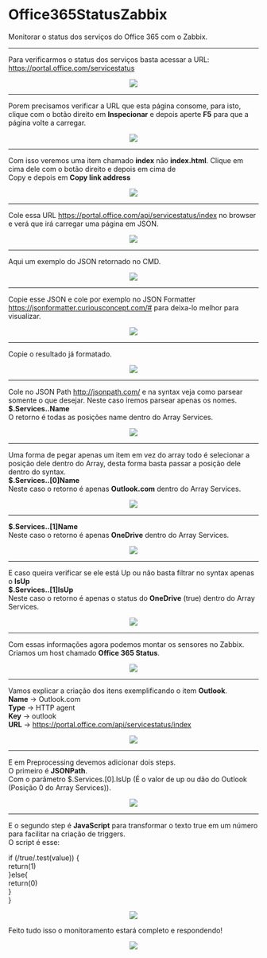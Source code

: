 # Office365StatusZabbix
Monitorar o status dos serviços do Office 365 com o Zabbix.

<hr size="10" width="100%">

Para verificarmos o status dos serviços basta acessar a URL: https://portal.office.com/servicestatus

<p align="center">
	<img src="src/images/Office365StatusZabbix1.0.png">
</p>

<hr size="10" width="100%">

Porem precisamos verificar a URL que esta página consome, para isto, clique com o botão direito em <b>Inspecionar</b> e depois aperte <b>F5</b> para que a página volte a carregar.


<p align="center">
	<img src="src/images/Office365StatusZabbix1.1.png">
</p>

<hr size="10" width="100%">

Com isso veremos uma item chamado <b>index</b> não <b>index.html</b>.
Clique em cima dele com o botão direito e depois em cima de <br>Copy</b> e depois em <b>Copy link address</b>


<p align="center">
	<img src="src/images/Office365StatusZabbix1.2.png">
</p>

<hr size="10" width="100%">

Cole essa URL https://portal.office.com/api/servicestatus/index no browser e verá que irá carregar uma página em JSON.


<p align="center">
	<img src="src/images/Office365StatusZabbix1.3.png">
</p>

<hr size="10" width="100%">

Aqui um exemplo do JSON retornado no CMD.


<p align="center">
	<img src="src/images/Office365StatusZabbix1.4.png">
</p>

<hr size="10" width="100%">

Copie esse JSON e cole por exemplo no JSON Formatter https://jsonformatter.curiousconcept.com/# para deixa-lo melhor para visualizar.


<p align="center">
	<img src="src/images/Office365StatusZabbix1.5.png">
</p>

<hr size="10" width="100%">

Copie o resultado já formatado.


<p align="center">
	<img src="src/images/Office365StatusZabbix1.6.png">
</p>

<hr size="10" width="100%">

Cole no JSON Path http://jsonpath.com/ e na syntax veja como parsear somente o que desejar. Neste caso iremos parsear apenas os nomes.
<b>$.Services..Name</b><br>
O retorno é todas as posições name dentro do Array Services.


<p align="center">
	<img src="src/images/Office365StatusZabbix1.7.png">
</p>

<hr size="10" width="100%">
	
Uma forma de pegar apenas um item em vez do array todo é selecionar a posição dele dentro do Array, desta forma basta passar a posição dele dentro do syntax.<br>
<b>$.Services..[0]Name</b><br>
Neste caso o retorno é apenas <b>Outlook.com</b> dentro do Array Services.

	
<p align="center">
	<img src="src/images/Office365StatusZabbix1.8.png">
</p>

<hr size="10" width="100%">

<b>$.Services..[1]Name</b><br>
Neste caso o retorno é apenas <b>OneDrive</b> dentro do Array Services.

<p align="center">
	<img src="src/images/Office365StatusZabbix1.9.png">
</p>

<hr size="10" width="100%">

E caso queira verificar se ele está Up ou não basta filtrar no syntax apenas o <b>IsUp</b><br>
<b>$.Services..[1]IsUp</b><br>
Neste caso o retorno é apenas o status do <b>OneDrive</b> (true) dentro do Array Services.

<p align="center">
	<img src="src/images/Office365StatusZabbix1.10.png">
</p>

<hr size="10" width="100%">

Com essas informações agora podemos montar os sensores no Zabbix.
Criamos um host chamado <b>Office 365 Status</b>.

<p align="center">
	<img src="src/images/Office365StatusZabbix1.11.png">
</p>

<hr size="10" width="100%">

Vamos explicar a criação dos itens exemplificando o item <b>Outlook</b>.<br>
<b>Name</b> -> Outlook.com <br>
<b>Type</b> -> HTTP agent <br>
<b>Key</b> -> outlook <br>
<b>URL</b> -> https://portal.office.com/api/servicestatus/index <br>

<p align="center">
	<img src="src/images/Office365StatusZabbix1.12.png">
</p>

<hr size="10" width="100%">

E em Preprocessing devemos adicionar dois steps. <br>
O primeiro é <b>JSONPath</b>. <br>
Com o parâmetro $.Services.[0].IsUp (É o valor de up ou dão do Outlook (Posição 0 do Array Services)). <br>

<p align="center">
	<img src="src/images/Office365StatusZabbix1.13.png">
</p>

<hr size="10" width="100%">


E o segundo step é <b>JavaScript</b> para transformar o texto true em um número para facilitar na criação de triggers. <br>
O script é esse: <br>

if (/true/.test(value)) { <br>
    return(1) <br>
}else{ <br>
      return(0) <br>
  } <br>
} <br>

<p align="center">
	<img src="src/images/Office365StatusZabbix1.14.png">
</p>

Feito tudo isso o monitoramento estará completo e respondendo!

<p align="center">
	<img src="src/images/Office365StatusZabbix1.15.png">
</p>

